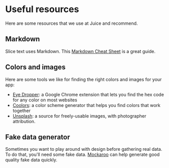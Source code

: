 # Useful resources

Here are some resources that we use at Juice and recommend.

## Markdown

Slice text uses Markdown. This [Markdown Cheat Sheet](https://www.markdownguide.org/cheat-sheet/) is a great guide.

## Colors and images

Here are some tools we like for finding the right colors and images for your app:

* [Eye Dropper](https://chrome.google.com/webstore/detail/eye-dropper/hmdcmlfkchdmnmnmheododdhjedfccka?hl=en): a Google Chrome extension that lets you find the hex code for any color on most websites
* [Coolors](https://coolors.co/): a color scheme generator that helps you find colors that work together
* [Unsplash](https://unsplash.com/): a source for freely-usable images, with photographer attribution.

## Fake data generator

Sometimes you want to play around with design before gathering real data. To do that, you'll need some fake data. [Mockaroo](https://www.mockaroo.com/) can help generate good quality fake data quickly. 

